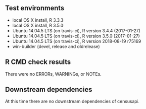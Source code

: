 ## Test environments
* local OS X install, R 3.3.3
* local OS X install, R 3.5.0
* Ubuntu 14.04.5 LTS (on travis-ci), R version 3.4.4 (2017-01-27)
* Ubuntu 14.04.5 LTS (on travis-ci), R version 3.5.0 (2017-01-27)
* Ubuntu 14.04.5 LTS (on travis-ci), R version 2018-08-19 r75169
* win-builder (devel, release and oldrelease)

## R CMD check results
There were no ERRORs, WARNINGs, or NOTEs. 

## Downstream dependencies
At this time there are no downstream dependencies of censusapi.
